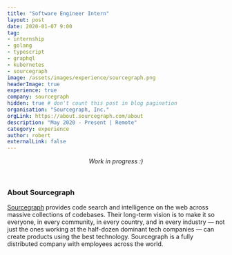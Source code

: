 ```yaml
---
title: "Software Engineer Intern"
layout: post
date: 2020-01-07 9:00
tag:
- internship
- golang
- typescript
- graphql
- kubernetes
- sourcegraph
image: /assets/images/experience/sourcegraph.png
headerImage: true
experience: true
company: sourcegraph
hidden: true # don't count this post in blog pagination
organisation: "Sourcegraph, Inc."
orgLink: https://about.sourcegraph.com/about
description: "May 2020 - Present | Remote"
category: experience
author: robert
externalLink: false
---
```


<p align="center">
    <i>Work in progress :)</i>
</p>

<br />

### About Sourcegraph

[Sourcegraph](https://about.sourcegraph.com/about) provides code search and intelligence on the web
across massive collections of codebases. Their long-term vision is to make it so everyone, in every
community, in every country, and in every industry — not just the ones working at the half-dozen
dominant tech companies — can create products using the best technology. Sourcegraph is a fully
distributed company with employees across the world.
